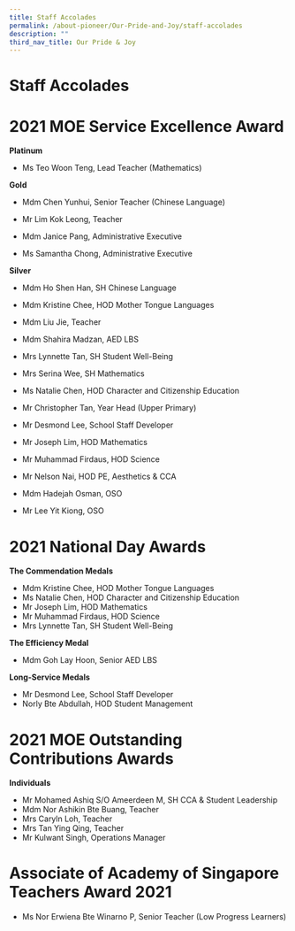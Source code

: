 ```yaml
---
title: Staff Accolades
permalink: /about-pioneer/Our-Pride-and-Joy/staff-accolades
description: ""
third_nav_title: Our Pride & Joy
---
```

# Staff Accolades
# 2021 MOE Service Excellence Award

**Platinum**

* Ms Teo Woon Teng, Lead Teacher (Mathematics)

**Gold**

* Mdm Chen Yunhui, Senior Teacher (Chinese Language)

* Mr Lim Kok Leong, Teacher

* Mdm Janice Pang, Administrative Executive

* Ms Samantha Chong, Administrative Executive

**Silver**

* Mdm Ho Shen Han, SH Chinese Language

* Mdm Kristine Chee, HOD Mother Tongue Languages

* Mdm Liu Jie, Teacher

* Mdm Shahira Madzan, AED LBS

* Mrs Lynnette Tan, SH Student Well-Being

* Mrs Serina Wee, SH Mathematics

* Ms Natalie Chen, HOD Character and Citizenship Education

* Mr Christopher Tan, Year Head (Upper Primary)

* Mr Desmond Lee, School Staff Developer

* Mr Joseph Lim, HOD Mathematics

* Mr Muhammad Firdaus, HOD Science

* Mr Nelson Nai, HOD PE, Aesthetics & CCA

* Mdm Hadejah Osman, OSO

* Mr Lee Yit Kiong, OSO

# 2021 National Day Awards

**The Commendation Medals**

* Mdm Kristine Chee, HOD Mother Tongue Languages
* Ms Natalie Chen, HOD Character and Citizenship Education
* Mr Joseph Lim, HOD Mathematics
* Mr Muhammad Firdaus, HOD Science
* Mrs Lynnette Tan, SH Student Well-Being


**The Efficiency Medal**

* Mdm Goh Lay Hoon, Senior AED LBS


**Long-Service Medals**

* Mr Desmond Lee, School Staff Developer
* Norly Bte Abdullah, HOD Student Management

# 2021 MOE Outstanding Contributions Awards

**Individuals**

* Mr Mohamed Ashiq S/O Ameerdeen M, SH CCA & Student Leadership
* Mdm Nor Ashikin Bte Buang, Teacher
* Mrs Caryln Loh, Teacher
* Mrs Tan Ying Qing, Teacher
* Mr Kulwant Singh, Operations Manager


# Associate of Academy of Singapore Teachers Award 2021
* Ms Nor Erwiena Bte Winarno P, Senior Teacher (Low Progress Learners)

